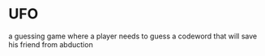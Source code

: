 # UFO
 a guessing game where a player needs to guess a codeword that will save his friend from abduction
